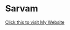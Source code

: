 # Sarvam
[Click this to visit My Website](https://www.yourwebsite.com](https://sarvam-aaaa.github.io/Sarvam/)https://sarvam-aaaa.github.io/Sarvam/)

